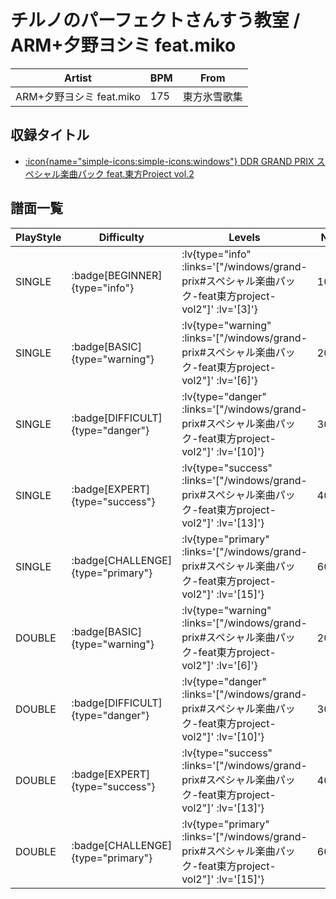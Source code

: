 # チルノのパーフェクトさんすう教室 / ARM+夕野ヨシミ feat.miko

|Artist|BPM|From|
|------|---|----|
|ARM+夕野ヨシミ feat.miko|175|東方氷雪歌集|

## 収録タイトル

- [:icon{name="simple-icons:simple-icons:windows"} DDR GRAND PRIX スペシャル楽曲パック feat.東方Project vol.2](/windows/grand-prix#スペシャル楽曲パック-feat東方project-vol2)

## 譜面一覧

|PlayStyle|Difficulty|Levels|Notes|Movie|
|---------|----------|------|-----|-----|
|SINGLE| :badge[BEGINNER]{type="info"} | :lv{type="info" :links='["/windows/grand-prix#スペシャル楽曲パック-feat東方project-vol2"]' :lv='[3]'} |109/35||
|SINGLE| :badge[BASIC]{type="warning"} | :lv{type="warning" :links='["/windows/grand-prix#スペシャル楽曲パック-feat東方project-vol2"]' :lv='[6]'} |209/29||
|SINGLE| :badge[DIFFICULT]{type="danger"} | :lv{type="danger" :links='["/windows/grand-prix#スペシャル楽曲パック-feat東方project-vol2"]' :lv='[10]'} |309/60||
|SINGLE| :badge[EXPERT]{type="success"} | :lv{type="success" :links='["/windows/grand-prix#スペシャル楽曲パック-feat東方project-vol2"]' :lv='[13]'} |409/30||
|SINGLE| :badge[CHALLENGE]{type="primary"} | :lv{type="primary" :links='["/windows/grand-prix#スペシャル楽曲パック-feat東方project-vol2"]' :lv='[15]'} |609/20||
|DOUBLE| :badge[BASIC]{type="warning"} | :lv{type="warning" :links='["/windows/grand-prix#スペシャル楽曲パック-feat東方project-vol2"]' :lv='[6]'} |209/29||
|DOUBLE| :badge[DIFFICULT]{type="danger"} | :lv{type="danger" :links='["/windows/grand-prix#スペシャル楽曲パック-feat東方project-vol2"]' :lv='[10]'} |309/60||
|DOUBLE| :badge[EXPERT]{type="success"} | :lv{type="success" :links='["/windows/grand-prix#スペシャル楽曲パック-feat東方project-vol2"]' :lv='[13]'} |409/30||
|DOUBLE| :badge[CHALLENGE]{type="primary"} | :lv{type="primary" :links='["/windows/grand-prix#スペシャル楽曲パック-feat東方project-vol2"]' :lv='[15]'} |609/20||
